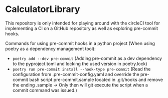 # CalculatorLibrary

This repository is only intended for playing around with the circleCI tool for implementing a CI on a GitHub repository
as well as exploring pre-commit hooks.

Commands for using pre-commit hooks in a python project (When using poetry as a dependency management tool):

* `poetry add --dev pre-commit` (Adding pre-commit as a dev dependency to the pyproject.toml and locking the used version in poetry.lock)
* `poetry run pre-commit install --hook-type pre-commit` (Read the configuration from .pre-commit-config.yaml and override the pre-commit bash script
pre-commit.sample located in .git/hooks and remove the ending .sample -> Only then will git execute the script when a commit command was issued.)
